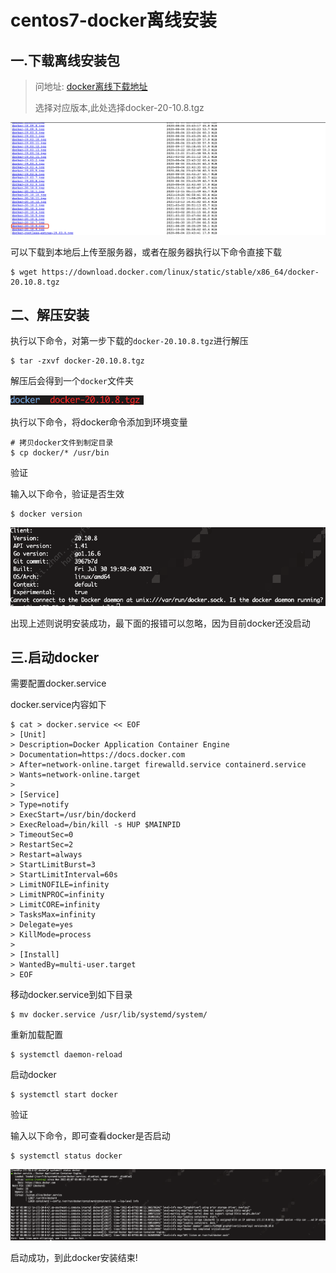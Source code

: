 # centos7-docker离线安装

## 一.下载离线安装包

> 问地址: [docker离线下载地址](https://download.docker.com/linux/static/stable/x86_64/)
>
> 选择对应版本,此处选择docker-20-10.8.tgz

![avatar](../../images/devops/docker/docker_version_selected.png)

可以下载到本地后上传至服务器，或者在服务器执行以下命令直接下载

```shell
$ wget https://download.docker.com/linux/static/stable/x86_64/docker-20.10.8.tgz
```

## 二、解压安装

执行以下命令，对第一步下载的`docker-20.10.8.tgz`进行解压

```shell
$ tar -zxvf docker-20.10.8.tgz
```

解压后会得到一个`docker`文件夹

![avatar](../../images/devops/docker/docker_extract.png)

执行以下命令，将docker命令添加到环境变量

```shell
# 拷贝docker文件到制定目录
$ cp docker/* /usr/bin
```

验证

输入以下命令，验证是否生效

```shell
$ docker version
```

![avatar](../../images/devops/docker/docker_test.png)

出现上述则说明安装成功，最下面的报错可以忽略，因为目前docker还没启动

## 三.启动docker

需要配置docker.service

docker.service内容如下

```shell
$ cat > docker.service << EOF
> [Unit]
> Description=Docker Application Container Engine
> Documentation=https://docs.docker.com
> After=network-online.target firewalld.service containerd.service
> Wants=network-online.target
> 
> [Service]
> Type=notify
> ExecStart=/usr/bin/dockerd
> ExecReload=/bin/kill -s HUP $MAINPID
> TimeoutSec=0
> RestartSec=2
> Restart=always
> StartLimitBurst=3
> StartLimitInterval=60s
> LimitNOFILE=infinity
> LimitNPROC=infinity
> LimitCORE=infinity
> TasksMax=infinity
> Delegate=yes
> KillMode=process
> 
> [Install]
> WantedBy=multi-user.target
> EOF
```

移动docker.service到如下目录

```shell
$ mv docker.service /usr/lib/systemd/system/
```

重新加载配置

```shell
$ systemctl daemon-reload
```

启动docker

```shell
$ systemctl start docker 
```

验证

输入以下命令，即可查看docker是否启动

```shell
$ systemctl status docker 
```

![avatar](../../images/devops/docker/docker_status.png)

启动成功，到此docker安装结束!